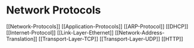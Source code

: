 # Network Protocols

[[Network-Protocols]]
[[Application-Protocols]]
[[ARP-Protocol]]
[[DHCP]]
[[Internet-Protocol]]
[[Link-Layer-Ethernet]]
[[Network-Address-Translation]]
[[Transport-Layer-TCP]]
[[Transport-Layer-UDP]]
[[HTTP]]